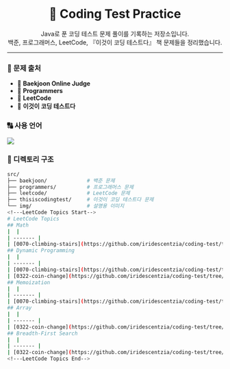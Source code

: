<h1 align="center">📓 Coding Test Practice</h1>
<p align="center">
  Java로 푼 코딩 테스트 문제 풀이를 기록하는 저장소입니다.<br>
  백준, 프로그래머스, LeetCode, 『이것이 코딩 테스트다』 책 문제들을 정리했습니다.
</p>

<hr/>

<h3>📝 문제 출처</h3>

<ul>
  <li>📘 <strong>Baekjoon Online Judge</strong></li>
  <li>📗 <strong>Programmers</strong></li>
  <li>📙 <strong>LeetCode</strong></li>
  <li>📕 <strong>이것이 코딩 테스트다</strong></li>
</ul>

<h3>🔠 사용 언어</h3>

<p>
  <img src="https://img.shields.io/badge/Language-Java-blue?logo=java&logoColor=white"/>
</p>

<h3>📂️ 디렉토리 구조 </h3>

```bash
src/
├── baekjoon/             # 백준 문제
├── programmers/          # 프로그래머스 문제
├── leetcode/             # LeetCode 문제
├── thisiscodingtest/     # 이것이 코딩 테스트다 문제
└── img/                  # 설명용 이미지
<!---LeetCode Topics Start-->
# LeetCode Topics
## Math
|  |
| ------- |
| [0070-climbing-stairs](https://github.com/iridescentzia/coding-test/tree/master/0070-climbing-stairs) |
## Dynamic Programming
|  |
| ------- |
| [0070-climbing-stairs](https://github.com/iridescentzia/coding-test/tree/master/0070-climbing-stairs) |
| [0322-coin-change](https://github.com/iridescentzia/coding-test/tree/master/0322-coin-change) |
## Memoization
|  |
| ------- |
| [0070-climbing-stairs](https://github.com/iridescentzia/coding-test/tree/master/0070-climbing-stairs) |
## Array
|  |
| ------- |
| [0322-coin-change](https://github.com/iridescentzia/coding-test/tree/master/0322-coin-change) |
## Breadth-First Search
|  |
| ------- |
| [0322-coin-change](https://github.com/iridescentzia/coding-test/tree/master/0322-coin-change) |
<!---LeetCode Topics End-->